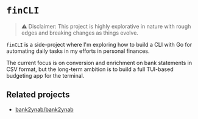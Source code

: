 # `finCLI`

> ⚠️ Disclaimer: This project is highly explorative in nature with rough edges
> and breaking changes as things evolve.

`finCLI` is a side-project where I'm exploring how to build a CLI with Go for
automating daily tasks in my efforts in personal finances.

The current focus is on conversion and enrichment on bank statements in CSV
format, but the long-term ambition is to build a full TUI-based budgeting app
for the terminal.

## Related projects

- [bank2ynab/bank2ynab](https://github.com/bank2ynab/bank2ynab)
